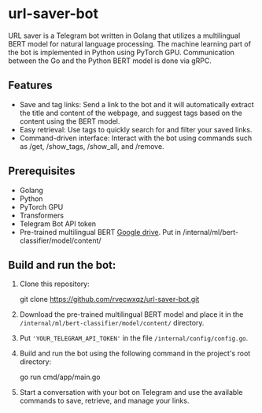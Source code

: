 # url-saver-bot

URL saver is a Telegram bot written in Golang that utilizes a multilingual BERT model for natural language processing. The machine learning part of the bot is implemented in Python using PyTorch GPU. Communication between the Go and the Python BERT model is done via gRPC.

## Features

- Save and tag links: Send a link to the bot and it will automatically extract the title and content of the webpage, and suggest tags based on the content using the BERT model.
- Easy retrieval: Use tags to quickly search for and filter your saved links.
- Command-driven interface: Interact with the bot using commands such as /get, /show_tags, /show_all, and /remove.

## Prerequisites

- Golang
- Python
- PyTorch GPU
- Transformers
- Telegram Bot API token
- Pre-trained multilingual BERT [Google drive](https://drive.google.com/file/d/1kTJC3X9RTHXeiqoEPRJi_CfG7UiXiODX/view?usp=sharing). Put in /internal/ml/bert-classifier/model/content/


## Build and run the bot:

1. Clone this repository:

    git clone https://github.com/rvecwxqz/url-saver-bot.git

2. Download the pre-trained multilingual BERT model and place it in the `/internal/ml/bert-classifier/model/content/` directory.

3. Put `'YOUR_TELEGRAM_API_TOKEN'` in the file `/internal/config/config.go`.

4. Build and run the bot using the following command in the project's root directory:

    go run cmd/app/main.go

5. Start a conversation with your bot on Telegram and use the available commands to save, retrieve, and manage your links.
